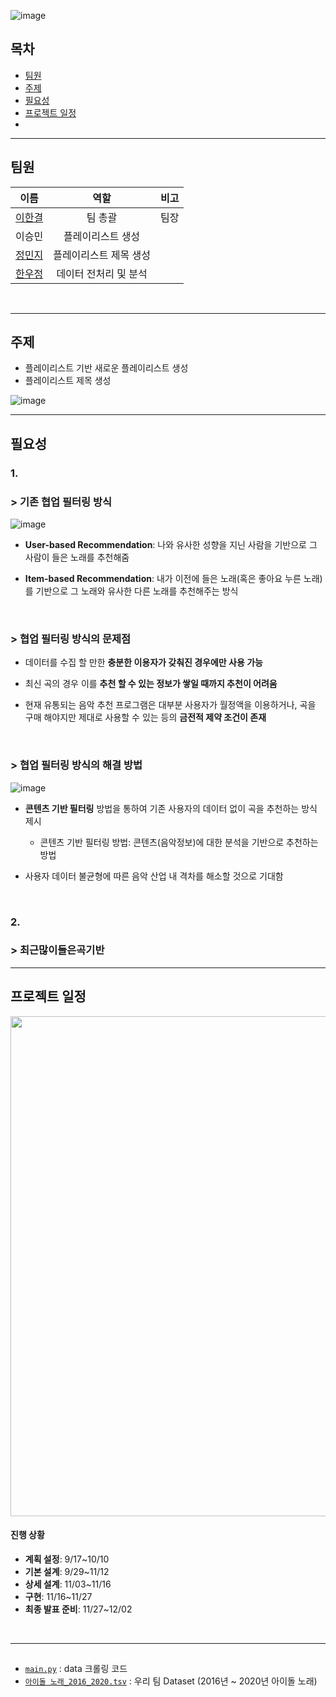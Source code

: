 ![image](https://user-images.githubusercontent.com/45448731/100836430-a14e0500-34b2-11eb-915f-1a19cbf82169.png)
<br>

## 목차  
- [팀원](#팀원)  
- [주제](#주제)  
- [필요성](#필요성)  
- [프로젝트 일정](#프로젝트-일정)   
- 
---
## 팀원 
이름|역할|비고 
:---:|:---:|:---:
[이한결](https://github.com/gyeoldere)|팀 총괄|팀장
이승민|플레이리스트 생성|
[정민지](https://github.com/minji-o-j)|플레이리스트 제목 생성|
[한우정](https://github.com/dnwjddl)|데이터 전처리 및 분석|
<br>

---
## 주제
- 플레이리스트 기반 새로운 플레이리스트 생성
- 플레이리스트 제목 생성  

![image](https://user-images.githubusercontent.com/45448731/96713427-88463480-13db-11eb-9f64-14eeeeabc5ab.png)
<br>

---
## 필요성
### 1.
### > 기존 협업 필터링 방식  
![image](https://user-images.githubusercontent.com/45448731/100837868-c479b400-34b4-11eb-889b-80328ec81f26.png)
- **User-based Recommendation**: 나와 유사한 성향을 지닌 사람을 기반으로 그 사람이 들은 노래를 추천해줌  

- **Item-based Recommendation**: 내가 이전에 들은 노래(혹은 좋아요 누른 노래)를 기반으로 그 노래와 유사한 다른 노래를 추천해주는 방식
<br>

### > 협업 필터링 방식의 문제점
- 데이터를 수집 할 만한 **충분한 이용자가 갖춰진 경우에만 사용 가능**

- 최신 곡의 경우 이를 **추천 할 수 있는 정보가 쌓일 때까지 추천이 어려움**

- 현재 유통되는 음악 추천 프로그램은 대부분 사용자가 월정액을 이용하거나, 곡을 구매 해야지만 제대로 사용할 수 있는 등의 **금전적 제약 조건이 존재**
<br>

### > 협업 필터링 방식의 해결 방법
![image](https://user-images.githubusercontent.com/45448731/100839146-13284d80-34b7-11eb-8723-36f00391e244.png)
- **콘텐츠 기반 필터링** 방법을 통하여 기존 사용자의 데이터 없이 곡을 추천하는 방식 제시
  - 콘텐츠 기반 필터링 방법: 콘텐츠(음악정보)에 대한 분석을 기반으로 추천하는 방법
  
- 사용자 데이터 불균형에 따른 음악 산업 내 격차를 해소할 것으로 기대함
<br>

### 2.
### > 최근많이들은곡기반 

---
## 프로젝트 일정
<img src="https://user-images.githubusercontent.com/45448731/100837059-cf801480-34b3-11eb-8021-3e142db708e8.png" width="800px"/>  

#### 진행 상황
- **계획 설정**: 9/17~10/10
- **기본 설계**: 9/29~11/12
- **상세 설계**: 11/03~11/16
- **구현**: 11/16~11/27
- **최종 발표 준비**: 11/27~12/02
<br>

---
## 
- [`main.py`](https://github.com/gyeoldere/MuTube/blob/master/main.py) : data 크롤링 코드   
- [`아이돌 노래_2016_2020.tsv`](https://github.com/gyeoldere/MuTube/blob/master/%EC%95%84%EC%9D%B4%EB%8F%8C%20%EB%85%B8%EB%9E%98_2016_2020.tsv) : 우리 팀 Dataset (2016년 ~ 2020년 아이돌 노래)
